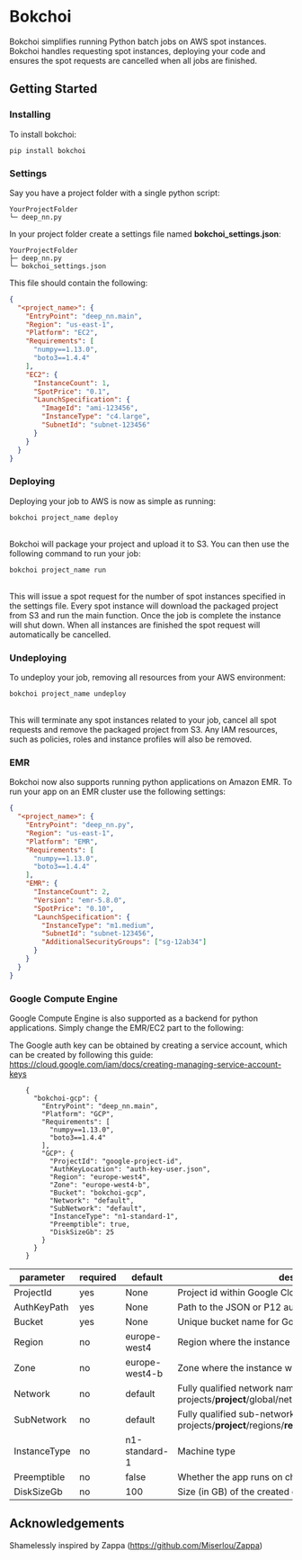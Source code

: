 # Bokchoi

Bokchoi simplifies running Python batch jobs on AWS spot instances. Bokchoi handles requesting spot instances, deploying your code and ensures the spot requests are cancelled when all jobs are finished.

## Getting Started

### Installing

To install bokchoi:

```
pip install bokchoi
```

### Settings


Say you have a project folder with a single python script:
```
YourProjectFolder
└─ deep_nn.py
```
In your project folder create a settings file named **bokchoi_settings.json**:
```
YourProjectFolder
├─ deep_nn.py
└─ bokchoi_settings.json
```
This file should contain the following:

```json
{
  "<project_name>": {
    "EntryPoint": "deep_nn.main",
    "Region": "us-east-1",
    "Platform": "EC2",
    "Requirements": [
      "numpy==1.13.0",
      "boto3==1.4.4"
    ],
    "EC2": {
      "InstanceCount": 1,
      "SpotPrice": "0.1",
      "LaunchSpecification": {
        "ImageId": "ami-123456",
        "InstanceType": "c4.large",
        "SubnetId": "subnet-123456"
      }
    }
  }
}
```

### Deploying

Deploying your job to AWS is now as simple as running:
```
bokchoi project_name deploy
```
\
Bokchoi will package your project and upload it to S3. You can then use the following command to run your job:
```
bokchoi project_name run
```
\
This will issue a spot request for the number of spot instances specified in the settings file. Every spot instance will download the packaged project from S3 and run the main function. Once the job is complete the instance will shut down. When all instances are finished the spot request will automatically be cancelled.

### Undeploying

To undeploy your job, removing all resources from your AWS environment:
```
bokchoi project_name undeploy
```
\
This will terminate any spot instances related to your job, cancel all spot requests and remove the packaged project from S3. Any IAM resources, such as policies, roles and instance profiles will also be removed.

### EMR

Bokchoi now also supports running python applications on Amazon EMR. To run your app on an EMR cluster use the following settings:

```json
{
  "<project_name>": {
    "EntryPoint": "deep_nn.py",
    "Region": "us-east-1",
    "Platform": "EMR",
    "Requirements": [
      "numpy==1.13.0",
      "boto3==1.4.4"
    ],
    "EMR": {
      "InstanceCount": 2,
      "Version": "emr-5.8.0",
      "SpotPrice": "0.10",
      "LaunchSpecification": {
        "InstanceType": "m1.medium",
        "SubnetId": "subnet-123456",
        "AdditionalSecurityGroups": ["sg-12ab34"]
      }
    }
  }
}
```

### Google Compute Engine

Google Compute Engine is also supported as a backend for python applications.
Simply change the EMR/EC2 part to the following:

The Google auth key can be obtained by creating a service account, which can be created by
following this guide: https://cloud.google.com/iam/docs/creating-managing-service-account-keys

```
    {
      "bokchoi-gcp": {
        "EntryPoint": "deep_nn.main",
        "Platform": "GCP",
        "Requirements": [
          "numpy==1.13.0",
          "boto3==1.4.4"
        ],
        "GCP": {
          "ProjectId": "google-project-id",
          "AuthKeyLocation": "auth-key-user.json",
          "Region": "europe-west4",
          "Zone": "europe-west4-b",
          "Bucket": "bokchoi-gcp",
          "Network": "default",
          "SubNetwork": "default",
          "InstanceType": "n1-standard-1",
          "Preemptible": true,
          "DiskSizeGb": 25
        }
      }
    }
```

| parameter | required | default | description |
| -- | -- | -- | -- |
| ProjectId | yes | None | Project id within Google Cloud |
| AuthKeyPath | yes | None | Path to the JSON or P12 auth file |
| Bucket | yes | None | Unique bucket name for Google Storage |
| Region  | no  | europe-west4 | Region where the instance will run |
| Zone | no  | europe-west4-b | Zone where the instance will run |
| Network | no  | default | Fully qualified network name (e.g. projects/**project**/global/networks/**network**) |
| SubNetwork | no  | default | Fully qualified sub-network name (e.g. projects/**project**/regions/**region**/subnetworks/**subnetwork**) |
| InstanceType | no  | n1-standard-1 | Machine type |
| Preemptible | no  | false | Whether the app runs on cheaper temporary instances |
| DiskSizeGb | no  | 100 | Size (in GB) of the created disk |



## Acknowledgements

Shamelessly inspired by Zappa (https://github.com/Miserlou/Zappa)